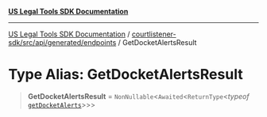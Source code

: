 [**US Legal Tools SDK Documentation**](../../../../../../README.md)

***

[US Legal Tools SDK Documentation](../../../../../../README.md) / [courtlistener-sdk/src/api/generated/endpoints](../README.md) / GetDocketAlertsResult

# Type Alias: GetDocketAlertsResult

> **GetDocketAlertsResult** = `NonNullable`\<`Awaited`\<`ReturnType`\<*typeof* [`getDocketAlerts`](../functions/getDocketAlerts.md)\>\>\>
